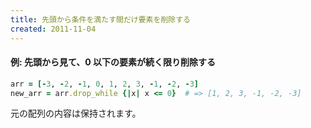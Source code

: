 ```yaml
---
title: 先頭から条件を満たす間だけ要素を削除する
created: 2011-11-04
---
```


#### 例: 先頭から見て、0 以下の要素が続く限り削除する

```ruby
arr = [-3, -2, -1, 0, 1, 2, 3, -1, -2, -3]
new_arr = arr.drop_while {|x| x <= 0}  # => [1, 2, 3, -1, -2, -3]
```

元の配列の内容は保持されます。

